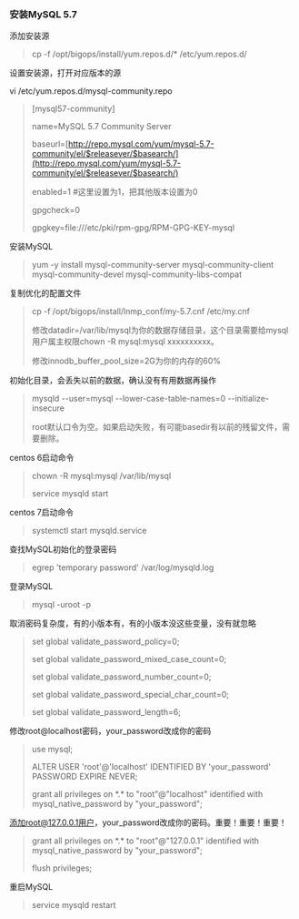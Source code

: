 ### 安装MySQL 5.7

添加安装源

> cp -f /opt/bigops/install/yum.repos.d/\* /etc/yum.repos.d/

设置安装源，打开对应版本的源

vi /etc/yum.repos.d/mysql-community.repo

> \[mysql57-community\]
>
> name=MySQL 5.7 Community Server
>
> baseurl=[http://repo.mysql.com/yum/mysql-5.7-community/el/$releasever/$basearch/](http://repo.mysql.com/yum/mysql-5.7-community/el/$releasever/$basearch/)
>
> enabled=1  \#这里设置为1，把其他版本设置为0
>
> gpgcheck=0
>
> gpgkey=file:///etc/pki/rpm-gpg/RPM-GPG-KEY-mysql

安装MySQL

> yum -y install mysql-community-server mysql-community-client mysql-community-devel mysql-community-libs-compat

复制优化的配置文件

> cp -f /opt/bigops/install/lnmp\_conf/my-5.7.cnf /etc/my.cnf
>
> 修改datadir=/var/lib/mysql为你的数据存储目录，这个目录需要给mysql用户属主权限chown -R mysql:mysql xxxxxxxxxx。
>
> 修改innodb\_buffer\_pool\_size=2G为你的内存的60%

初始化目录，会丢失以前的数据，确认没有有用数据再操作

> mysqld --user=mysql --lower-case-table-names=0 --initialize-insecure
>
> root默认口令为空。如果启动失败，有可能basedir有以前的残留文件，需要删除。

centos 6启动命令

> chown -R mysql:mysql /var/lib/mysql
>
> service mysqld start

centos 7启动命令

> systemctl start  mysqld.service

查找MySQL初始化的登录密码

> egrep 'temporary password' /var/log/mysqld.log

登录MySQL

> mysql -uroot -p

取消密码复杂度，有的小版本有，有的小版本没这些变量，没有就忽略

> set global validate\_password\_policy=0;
>
> set global validate\_password\_mixed\_case\_count=0;
>
> set global validate\_password\_number\_count=0;
>
> set global validate\_password\_special\_char\_count=0;
>
> set global validate\_password\_length=6;

修改root@localhost密码，your\_password改成你的密码

> use mysql;
>
> ALTER USER 'root'@'localhost' IDENTIFIED BY 'your\_password' PASSWORD EXPIRE NEVER;
>
> grant all privileges on \*.\* to "root"@"localhost" identified with mysql\_native\_password by "your\_password";

添加root@127.0.0.1用户，your\_password改成你的密码。重要！重要！重要！

> grant all privileges on \*.\* to "root"@"127.0.0.1" identified with mysql\_native\_password by "your\_password";
>
> flush privileges;

重启MySQL

> service mysqld restart




